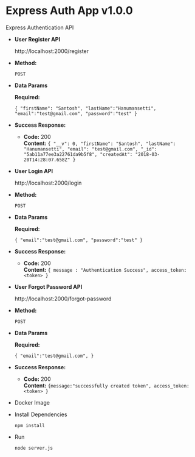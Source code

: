 # Express Auth App v1.0.0

Express Authentication API

* **User Register API**

  http://localhost:2000/register

* **Method:**

  `POST`
  
*  **Data Params**

   **Required:**
 
   `{
      "firstName": "Santosh",
      "lastName":"Hanumansetti",
      "email":"test@gmail.com",
      "password":"test"
     }`

* **Success Response:**

  * **Code:** 200 <br />
    **Content:** `{ "__v": 0,
	"firstName": "Santosh",
	"lastName": "Hanumansetti",
	"email": "test@gmail.com",
	"_id": "5ab11a77ee3a22761da9b5f8",
	"createdAt": "2018-03-20T14:28:07.658Z" }`
	
* **User Login API**

  http://localhost:2000/login

* **Method:**

  `POST`
  
*  **Data Params**

   **Required:**
 
   `{
      "email":"test@gmail.com",
      "password":"test"
     }`

* **Success Response:**

  * **Code:** 200 <br />
    **Content:** `{ message : "Authentication Success",
			access_token: <token> }`
* **User Forgot Password API**

  http://localhost:2000/forgot-password

* **Method:**

  `POST`
  
*  **Data Params**

   **Required:**
 
   `{
      "email":"test@gmail.com",
     }`

* **Success Response:**

  * **Code:** 200 <br />
    **Content:** `{message:"successfully created token",
			access_token:<token> }`

- Docker Image
- Install Dependencies

	`npm install`
- Run

	`node server.js`

